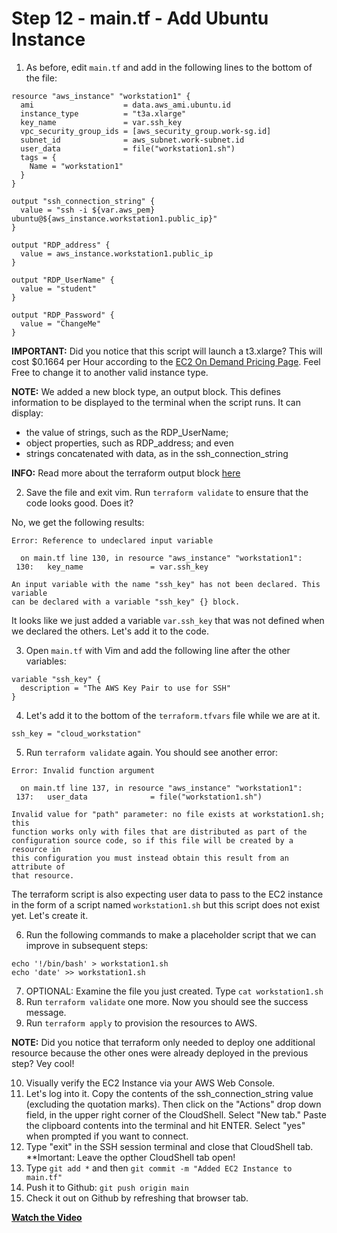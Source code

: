 # Step 12 - main.tf - Add Ubuntu Instance

1. As before, edit `main.tf` and add in the following lines to the bottom of the
file:

```
resource "aws_instance" "workstation1" {
  ami                    = data.aws_ami.ubuntu.id
  instance_type          = "t3a.xlarge"
  key_name               = var.ssh_key
  vpc_security_group_ids = [aws_security_group.work-sg.id]
  subnet_id              = aws_subnet.work-subnet.id
  user_data              = file("workstation1.sh")
  tags = {
    Name = "workstation1"
  }
}

output "ssh_connection_string" {
  value = "ssh -i ${var.aws_pem} ubuntu@${aws_instance.workstation1.public_ip}"
}

output "RDP_address" {
  value = aws_instance.workstation1.public_ip
}

output "RDP_UserName" {
  value = "student"
}

output "RDP_Password" {
  value = "ChangeMe"
}

```

**IMPORTANT:** Did you notice that this script will launch a t3.xlarge? This will cost
$0.1664 per Hour according to the
[EC2 On Demand Pricing Page](https://aws.amazon.com/ec2/pricing/on-demand/). Feel
Free to change it to another valid instance type.

**NOTE:** We added a new block type, an output block. This defines information to be
displayed to the terminal when the script runs. It can display:
* the value of strings, such as the RDP_UserName;
* object properties, such as RDP_address; and even
* strings concatenated with data, as in the ssh_connection_string

**INFO:** Read more about the terraform output block
[here](https://www.terraform.io/docs/language/values/outputs.html)  

2. Save the file and exit vim. Run `terraform validate` to ensure that the code
looks good. Does it?

No, we get the following results:

```
Error: Reference to undeclared input variable

  on main.tf line 130, in resource "aws_instance" "workstation1":
 130:   key_name               = var.ssh_key

An input variable with the name "ssh_key" has not been declared. This variable
can be declared with a variable "ssh_key" {} block.
```

It looks like we just added a variable `var.ssh_key` that was not defined when we
declared the others. Let's add it to the code.

3. Open `main.tf` with Vim and add the following line after the other variables:

```
variable "ssh_key" {
  description = "The AWS Key Pair to use for SSH"
}
```

4. Let's add it to the bottom of the `terraform.tfvars` file while we are at it.

```
ssh_key = "cloud_workstation"
```

5. Run `terraform validate` again. You should see another error:

```
Error: Invalid function argument

  on main.tf line 137, in resource "aws_instance" "workstation1":
 137:   user_data              = file("workstation1.sh")

Invalid value for "path" parameter: no file exists at workstation1.sh; this
function works only with files that are distributed as part of the
configuration source code, so if this file will be created by a resource in
this configuration you must instead obtain this result from an attribute of
that resource.
```

The terraform script is also expecting user data to pass to the EC2 instance in
the form of a script named `workstation1.sh` but this script does not exist yet.
Let's create it.

6. Run the following commands to make a placeholder script that we can
improve in subsequent steps:

```
echo '!/bin/bash' > workstation1.sh
echo 'date' >> workstation1.sh

```

7. OPTIONAL: Examine the file you just created. Type `cat workstation1.sh`
8. Run `terraform validate` one more. Now you should see the success message.
9. Run `terraform apply` to provision the resources to AWS.

**NOTE:** Did you notice that terraform only needed to deploy one additional resource
because the other ones were already deployed in the previous step? Vey cool!

10. Visually verify the EC2 Instance via your AWS Web Console.
11. Let's log into it. Copy the contents of the ssh_connection_string value (excluding
the quotation marks). Then click on the "Actions" drop down field, in the upper right
corner of the CloudShell. Select "New tab." Paste the clipboard contents into the
terminal and hit ENTER. Select "yes" when prompted if you want to connect.
12. Type "exit" in the SSH session terminal and close that CloudShell tab.
**Imortant: Leave the opther CloudShell tab open!
13. Type `git add *` and then `git commit -m "Added EC2 Instance to main.tf"`
14. Push it to Github: `git push origin main`
15. Check it out on Github by refreshing that browser tab.


**[Watch the Video](https://youtu.be/vxrtcXOcPBE)**
